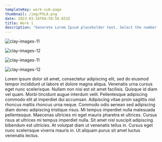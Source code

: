 ```yaml
---
templateKey: work-sub-page
thumbnail: /img/PXLA.png
date: 2023-03-16T04:59:59.653Z
title: Work 1
description: "Generate Lorem Ipsum placeholder text. Select the number of characters, words, sentences or paragraphs, and hit generate!"
---
```

![clay-images-11](/img/PXLA01.png)

![clay-images-12](/img/PXLA02.png)

![clay-images-11](/img/PXLA03.png)

![clay-images-12](/img/PXLA04.png)



Lorem ipsum dolor sit amet, consectetur adipiscing elit, sed do eiusmod tempor incididunt ut labore et dolore magna aliqua. Venenatis urna cursus eget nunc scelerisque. Nullam non nisi est sit amet facilisis. Quisque id diam vel quam. Morbi tincidunt augue interdum velit. Pellentesque adipiscing commodo elit at imperdiet dui accumsan. Adipiscing vitae proin sagittis nisl rhoncus mattis rhoncus urna neque. Commodo odio aenean sed adipiscing diam donec adipiscing tristique risus. Mi tempus imperdiet nulla malesuada pellentesque. Maecenas ultricies mi eget mauris pharetra et ultrices. Cursus risus at ultrices mi tempus imperdiet nulla. Sit amet nisl suscipit adipiscing bibendum est ultricies. At volutpat diam ut venenatis tellus in. Cursus eget nunc scelerisque viverra mauris in. Ut aliquam purus sit amet luctus venenatis lectus.


